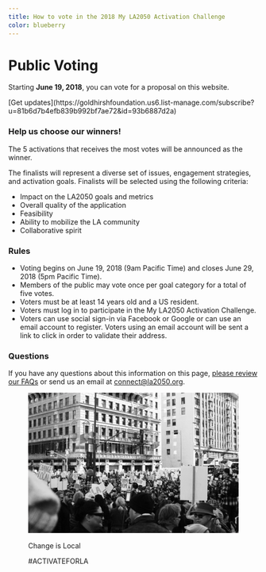 ```yaml
---
title: How to vote in the 2018 My LA2050 Activation Challenge
color: blueberry
---
```


# Public Voting

<div class="notifications" markdown="1">

Starting **June 19, 2018**, you can vote for a proposal on this website.

<p class="action" markdown="1">
[Get updates](https://goldhirshfoundation.us6.list-manage.com/subscribe?u=81b6d7b4efb839b992bf7ae72&id=93b6887d2a)
</p>

</div>

### Help us choose our winners!

The 5 activations that receives the most votes will be announced as the winner.

The finalists will represent a diverse set of issues, engagement strategies, and activation goals. Finalists will be selected using the following criteria:

* Impact on the LA2050 goals and metrics
* Overall quality of the application
* Feasibility
* Ability to mobilize the LA community
* Collaborative spirit

### Rules

* Voting begins on June 19, 2018 (9am Pacific Time) and closes June 29, 2018 (5pm Pacific Time).
* Members of the public may vote once per goal category for a total of five votes.
* Voters must be at least 14 years old and a US resident.
* Voters must log in to participate in the My LA2050 Activation Challenge.
* Voters can use social sign-in via Facebook or Google or can use an email account to register. Voters using an email account will be sent a link to click in order to validate their address.

### Questions

If you have any questions about this information on this page, [please review our FAQs](/faqs) or send us an email at [connect@la2050.org](mailto:connect@la2050.org).

<figure class="has-text">
  <img src="/assets/images/home/womens-march-la.jpg" alt="Women’s March Los Angeles">
  <p class="caption"><span>Change is&nbsp;Local</span></p>
  <p class="activate-tag">#ACTIVATEFORLA</p>
</figure>
